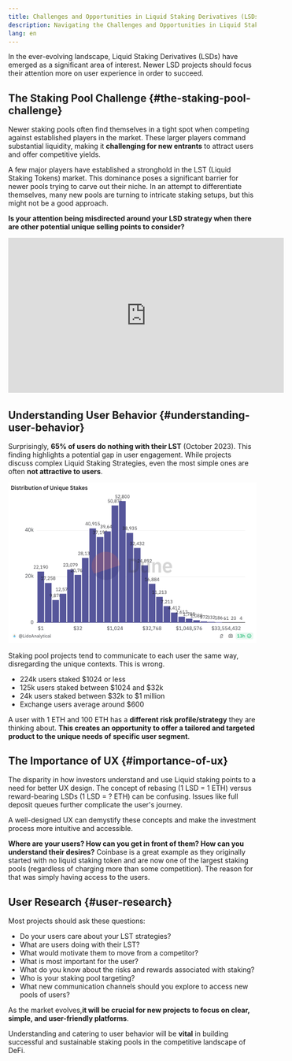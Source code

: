 ```yaml
---
title: Challenges and Opportunities in Liquid Staking Derivatives (LSDs)
description: Navigating the Challenges and Opportunities in Liquid Staking Derivatives (LSDs) from a Web3 UX Design Perspective
lang: en
---
```


In the ever-evolving landscape, Liquid Staking Derivatives (LSDs) have emerged as a significant area of interest. Newer LSD projects should focus their attention more on user experience in order to succeed.

## The Staking Pool Challenge  {#the-staking-pool-challenge}
Newer staking pools often find themselves in a tight spot when competing against established players in the market. These larger players command substantial liquidity, making it **challenging for new entrants** to attract users and offer competitive yields.

A few major players have established a stronghold in the LST (Liquid Staking Tokens) market. This dominance poses a significant barrier for newer pools trying to carve out their niche. In an attempt to differentiate themselves, many new pools are turning to intricate staking setups, but this might not be a good approach. 

**Is your attention being misdirected around your LSD strategy when there are other potential unique selling points to consider?**

<iframe width="560" height="315" src="https://www.youtube.com/embed/1xw3CL_YxuY?si=InGDNhRcK1PcyQWC" title="YouTube video player" frameborder="0" allow="accelerometer; autoplay; clipboard-write; encrypted-media; gyroscope; picture-in-picture; web-share" referrerpolicy="strict-origin-when-cross-origin" allowfullscreen></iframe>

## Understanding User Behavior  {#understanding-user-behavior}

Surprisingly, **65% of users do nothing with their LST** (October 2023). This finding highlights a potential gap in user engagement. While projects discuss complex Liquid Staking Strategies, even the most simple ones are often **not attractive to users**.

![Example of strategies](./2.png)

Staking pool projects tend to communicate to each user the same way, disregarding the unique contexts. This is wrong.

- 224k users staked $1024 or less
- 125k users staked between $1024 and $32k
- 24k users staked between $32k to $1 million
- Exchange users average around $600 

A user with 1 ETH and 100 ETH has a **different risk profile/strategy** they are thinking about. **This creates an opportunity to offer a tailored and targeted product to the unique needs of specific user segment**.

## The Importance of UX  {#importance-of-ux}
The disparity in how investors understand and use Liquid staking points to a need for better UX design. The concept of rebasing (1 LSD = 1 ETH) versus reward-bearing LSDs (1 LSD = ? ETH) can be confusing. Issues like full deposit queues further complicate the user's journey. 

A well-designed UX can demystify these concepts and make the investment process more intuitive and accessible.

**Where are your users? How can you get in front of them? How can you understand their desires?**
Coinbase is a great example as they originally started with no liquid staking token and are now one of the largest staking pools (regardless of charging more than some competition). The reason for that was simply having access to the users. 

## User Research  {#user-research}

Most projects should ask these questions:

- Do your users care about your LST strategies?
- What are users doing with their LST?
- What would motivate them to move from a competitor?
- What is most important for the user?
- What do you know about the risks and rewards associated with staking?
- Who is your staking pool targeting?
- What new communication channels should you explore to access new pools of users?

As the market evolves,**it will be crucial for new projects to focus on clear, simple, and user-friendly platforms**.

Understanding and catering to user behavior will be **vital** in building successful and sustainable staking pools in the competitive landscape of DeFi.

